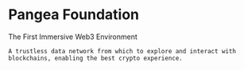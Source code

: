 # Pangea Foundation

The First Immersive Web3 Environment

`A trustless data network from which to explore and interact with blockchains, enabling the best crypto experience.`
